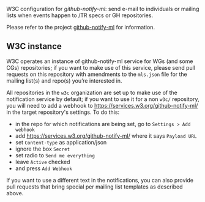 W3C configuration for *github-notify-ml*: send e-mail to individuals or mailing lists when events happen to /TR specs or GH repositories.

Please refer to the project [github-notify-ml](https://github.com/dontcallmedom/github-notify-ml/) for information.

## W3C instance
W3C operates an instance of github-notify-ml service for WGs (and some CGs) repositories; if you want to make use of this service, please send pull requests on this repository with amendments to the <code>mls.json</code> file for the mailing list(s) and repo(s) you’re interested in.

All repositories in the `w3c` organization are set up to make use of the notification service by default; if you want to use it for a non `w3c/` repository, you will need to add a webhook to https://services.w3.org/github-notify-ml/ in the target repository's settings. To do this:
* in the repo for which notifications are being set, go to `Settings > Add webhook`
* add https://services.w3.org/github-notify-ml/ where it says `Payload URL`
* set `Content-type` as application/json
* ignore the box `Secret`
* set radio to `Send me everything`
* leave `Active` checked
* and press `Add Webhook`

If you want to use a different text in the notifications, you can also provide pull requests that bring special per mailing list templates as described above.

